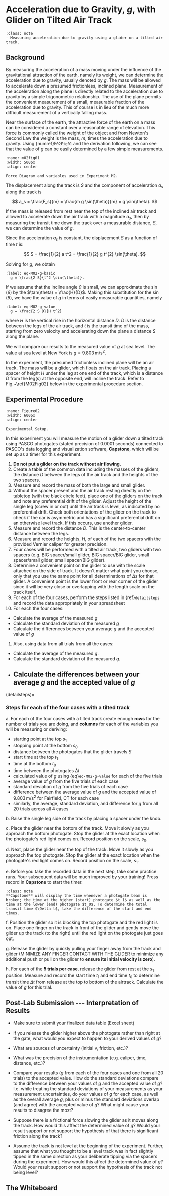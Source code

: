 # Acceleration due to Gravity, *g*, with Glider on Tilted Air Track

```{admonition} OVERALL GOALS
:class: note
- Measuring acceleration due to gravity using a glider on a tilted air track.
```

## Background



By measuring the acceleration of a mass moving under the influence of the gravitational attraction of the earth, namely its weight, we can determine the acceleration due to gravity, usually denoted by $g$.  The mass will be allowed to accelerate down a presumed frictionless, inclined plane.  Measurement of the acceleration along the plane is directly related to the acceleration due to gravity by a simple trigonometric relationship.  The use of the plane permits the convenient measurement of a small, measurable fraction of the acceleration due to gravity.  This of course is in lieu of the much more difficult measurement of a vertically falling mass.














Near the surface of the earth, the attractive force of the earth on a mass can be considered a constant over a reasonable range of elevation. This force is commonly called the weight of the object and from Newton's Second Law the weight is the mass, $m$, times the acceleration due to gravity. Using {numref}`M02Fig01` and the derivation following, we can see that the value of $g$ can be easily determined by a few simple measurements.

```{figure} ExperimentAccGTrackFigures/Figure01.jpg
:name: m02fig01
:width: 500px
:align: center

Force Diagram and variables used in Experiment M2.
```

The displacement along the track is $S$ and the component of acceleration $a_s$ along the track is

$$
a_s = \frac{F_s}{m} = \frac{m g \sin(\theta)}{m} =  g \sin(\theta).
$$

If the mass is released from rest near the top of the inclined air track and allowed to accelerate down the air track with a magnitude $a_s$, then by measuring the transit time down the track over a measurable distance, $S$, we can determine the value of $g$.

Since the acceleration $a_s$ is constant, the displacement $S$ as a function of time $t$ is:

$$
  S = \frac{1}{2} a t^2 = \frac{1}{2} g t^{2} \sin(\theta).
$$

Solving for $g$, we obtain

```{math}
:label: eq-M02-g-basic
  g = \frac{2 S}{t^2 \sin(\theta)}.
```

If we assume that the incline angle $\theta$ is small, we can approximate the $\sin(\theta)$ by the $\tan(\theta) = \frac{H}{D}$.
Making this substitution for the $\sin(\theta)$, we have the value of $g$ in terms of easily measurable quantities, namely

```{math}
:label: eq-M02-g-value
  g = \frac{2 S D}{H t^2}
```

where $H$ is the vertical rise in the horizontal distance $D$. $D$ is the distance between the legs of the air track, and $t$ is the transit time of the mass, starting from zero velocity and accelerating down the plane a distance $S$ along the plane.

We will compare our results to the measured value of $g$ at sea level. The value at sea level at New York is $g = 9.803\,\text{m/s}^2$.

In the experiment, the presumed frictionless inclined plane will be an air track.  The mass will be a glider, which floats on the air track.  Placing a spacer of height $H$ under the leg at one end of the track, which is a distance $D$ from the leg(s) at the opposite end, will incline the track.  Refer to Fig.~\ref{M02Fig02} below in the experimental procedure section.


















## Experimental Procedure

```{figure} ExperimentAccGTrackFigures/Figure02.jpg
:name: Figure02
:width: 600px
:align: center

Experimental Setup.
```

In this experiment you will measure the motion of a glider down a tilted track using PASCO photogates (stated precision of 0.0001 seconds) connected to PASCO's data logging and visualization software, **Capstone**, which will be set up as a timer for this experiment.

1. **Do not put a glider on the track without air flowing.**
2. Create a table of the common data including the masses of the gliders, the distance $D$ between the legs of the air track and the heights of the two spacers.
3. Measure and record the mass of both the large and small glider.
4. Without the spacer present and the air track resting directly on the tabletop (with the black circle feet), place one of the gliders on the track and note any preferential drift of the glider. Adjust the height of the single leg (screw in or out) until the air track is level, as indicated by no preferential drift. Check both orientations of the glider on the track to check if the car is asymmetric and has a significant preferential drift on an otherwise level track. If this occurs, use another glider.
5. Measure and record the distance $D$. This is the center-to-center distance between the legs.
6. Measure and record the heights, $H$, of each of the two spacers with the provided Vernier caliper for greater precision.
7. Four cases will be performed with a tilted air track, two gliders with two spacers (e.g. BIG spacer/small glider, BIG spacer/BIG glider, small spacer/small glider, small spacer/BIG glider).
8. Determine a convenient point on the glider to use with the scale attached on the side of track. It doesn't matter what point you choose, only that you use the same point for all determinations of $\Delta s$ for that glider. A convenient point is the lower front or rear corner of the glider since it will be very close or overlapping with the length scale on the track itself.
9. For each of the four cases, perform the steps listed in  {ref}`detailsteps` and record the data appropriately in your spreadsheet
10.  For each the four cases:
- Calculate the average of the measured $g$
- Calculate the standard deviation of the measured $g$
- Calculate the differences between your average $g$ and the accepted value of $g$

1.   Also, using data from all trials from all the cases:
- Calculate the average of the measured $g$.
- Calculate the standard deviation of the measured $g$.
- Calculate the differences between your average $g$ and the accepted value of $g$
    -  
(detailsteps)=
### Steps for each of the four cases with a tilted track

a. For each of the four cases with a tilted track create enough **rows** for the number of trials you are doing, and **columns** for each of the variables you will be measuring or deriving:
  - starting point at the top $s_1$
  - stopping point at the bottom $s_0$
  - distance between the photogates that the glider travels $S$
  - start time at the top $t_1$
  - time at the bottom $t_0$
  - time between the photogates $\Delta t$
  - calculated value of $g$ using {eq}`eq-M02-g-value` for each of the five trials
  - average value of $g$ from the five trials of each case
  - standard deviation of $g$ from the five trials of each case
  - difference between the average value of $g$ and the accepted value of $9.803\,\text{m/s}^2$ for Fairfield, CT for each case
  - similarly, the average, standard deviation, and difference for $g$ from all 20 trials across all 4 cases

b. Raise the single leg side of the track by placing a spacer under the knob.

c. Place the glider near the bottom of the track. Move it slowly as you approach the bottom photogate. Stop the glider at the exact location when the photogate's red light comes on. Record position on the scale, $s_0$.

d. Next, place the glider near the top of the track. Move it slowly as you approach the top photogate. Stop the glider at the exact location when the photogate's red light comes on. Record position on the scale, $s_1$.

e. Before you take the recorded data in the next step, take some practice runs. Your subsequent data will be much improved by your training! Press record in **Capstone** to start the timer. 

```{admonition} NOTE
:class: note
**Capstone** will display the time whenever a photogate beam is broken; the time at the higher (start) photogate $t_1$ as well as the time at the lower (end) photogate $t_0$. To determine the total transit time $\Delta t$, take the difference of the start and end times.
```   

f. Position the glider so it is blocking the top photogate and the red light is on. Place one finger on the track in front of the glider and gently move the glider up the track (to the right) until the red light on the photogate just goes out.

g. Release the glider by quickly pulling your finger away from the track and glider (MINIMIZE ANY FINGER CONTACT WITH THE GLIDER to minimize any additional push or pull on the glider to **ensure its initial velocity is zero**).

h. For each of the **5 trials per case**, release the glider from rest at the $s_1$ position. Measure and record the start time $t_1$ and end time $t_0$ to determine transit time $\Delta t$ from release at the top to bottom of the airtrack. Calculate the value of $g$ for this trial.



## Post-Lab Submission --- Interpretation of Results

- Make sure to submit your finalized data table (Excel sheet)

- If you release the glider higher above the photogate rather than right at the gate, what would you expect to happen to your derived values of $g$?
- What are sources of uncertainty (initial v, friction, etc.)?
- What was the precision of the instrumentation (e.g. caliper, time, distance, etc.)?
- Compare your results ($g$ from each of the four cases and one from all 20 trials) to the accepted value. How do the standard deviations compare to the difference between your values of $g$ and the accepted value of $g$? I.e. while treating the standard deviations of your measurements as your measurement uncertainties, do your values of $g$ for each case, as well as the overall average $g$, plus or minus the standard deviations overlap (and agree) with the accepted value of $g$? What might cause your results to disagree the most?
- Suppose there is a frictional force slowing the glider as it moves along the track. How would this affect the determined value of $g$? Would your result support or not support the hypothesis of that there is significant friction along the track?
- Assume the track is not level at the beginning of the experiment. Further, assume that what you thought to be a level track was in fact slightly tipped in the same direction as your deliberate tipping via the spacers during the experiment. How would this affect the determined value of $g$? Would your result support or not support the hypothesis of the track not being level?

## The Whiteboard
